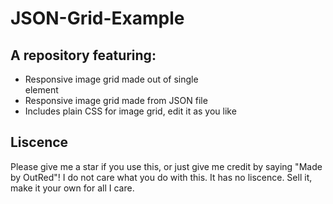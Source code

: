# JSON-Grid-Example
## A repository featuring:
- Responsive image grid made out of single <div> element
- Responsive image grid made from JSON file
- Includes plain CSS for image grid, edit it as you like
  
## Liscence
Please give me a star if you use this, or just give me credit by saying "Made by OutRed"! I do not care what you do with this. It has no liscence. Sell it, make it your own for all I care.
